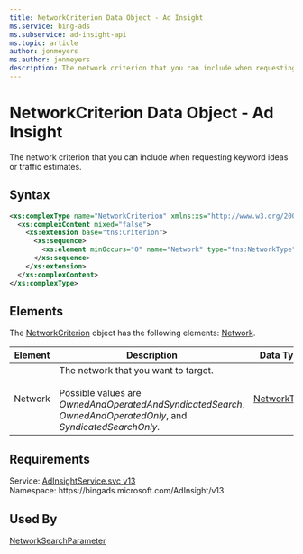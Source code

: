 ```yaml
---
title: NetworkCriterion Data Object - Ad Insight
ms.service: bing-ads
ms.subservice: ad-insight-api
ms.topic: article
author: jonmeyers
ms.author: jonmeyers
description: The network criterion that you can include when requesting keyword ideas or traffic estimates.
---
```

# NetworkCriterion Data Object - Ad Insight
The network criterion that you can include when requesting keyword ideas or traffic estimates.

## Syntax
```xml
<xs:complexType name="NetworkCriterion" xmlns:xs="http://www.w3.org/2001/XMLSchema">
  <xs:complexContent mixed="false">
    <xs:extension base="tns:Criterion">
      <xs:sequence>
        <xs:element minOccurs="0" name="Network" type="tns:NetworkType" />
      </xs:sequence>
    </xs:extension>
  </xs:complexContent>
</xs:complexType>
```

## <a name="elements"></a>Elements

The [NetworkCriterion](networkcriterion.md) object has the following elements: [Network](#network).

|Element|Description|Data Type|
|-----------|---------------|-------------|
|<a name="network"></a>Network|The network that you want to target.<br/><br/>Possible values are *OwnedAndOperatedAndSyndicatedSearch*, *OwnedAndOperatedOnly*, and *SyndicatedSearchOnly*.|[NetworkType](networktype.md)|

## Requirements
Service: [AdInsightService.svc v13](https://adinsight.api.bingads.microsoft.com/Api/Advertiser/AdInsight/v13/AdInsightService.svc)  
Namespace: https\://bingads.microsoft.com/AdInsight/v13  

## Used By
[NetworkSearchParameter](networksearchparameter.md)  
